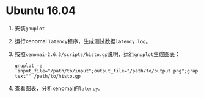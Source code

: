 # Ubuntu 16.04

1. 安装`gnuplot`

2. 运行xenomai `latency`程序，生成测试数据`latency.log`。

3. 按照`xenomai-2.6.3/scripts/histo.gp`说明，运行`gnuplot`生成图表：

   ```shell
   gnuplot -e 'input_file="/path/to/input";output_file="/path/to/output.png";graph_title="title text"' /path/to/histo.gp
   ```

4. 查看图表，分析xenomai的`latency`。